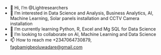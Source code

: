- 👋 Hi, I’m @Lightresearchers
- 👀 I’m interested in Data Science and Analysis, Business Analytics, AI, Machine Learning, Solar panels installation and CCTV Camera installation
- 🌱 I’m currently learning Python, R, Excel and Mg SQL for Data Science
- 💞️ I’m looking to collaborate on AI, Machine Learning and Data Science
- 📫 How to reach me +2347064730879, fagbamigbeoluwadare@gmail.com

<!---
Lightresearchers/Lightresearchers is a ✨ special ✨ repository because its `README.md` (this file) appears on your GitHub profile.
You can click the Preview link to take a look at your changes.
--->
